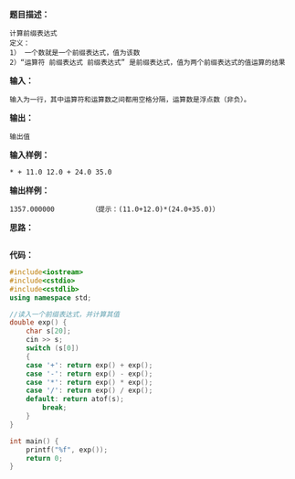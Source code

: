 **题目描述：**

```
计算前缀表达式
定义：
1） 一个数就是一个前缀表达式，值为该数
2）“运算符 前缀表达式 前缀表达式” 是前缀表达式，值为两个前缀表达式的值运算的结果
```

**输入：**

```
输入为一行，其中运算符和运算数之间都用空格分隔，运算数是浮点数（非负）。
```

**输出：**

```
输出值
```

**输入样例：**

```
* + 11.0 12.0 + 24.0 35.0
```

**输出样例：**

```
1357.000000			（提示：(11.0+12.0)*(24.0+35.0)）
```



**思路：**

```

```



**代码：**

```c++
#include<iostream>
#include<cstdio>
#include<cstdlib>
using namespace std;

//读入一个前缀表达式，并计算其值
double exp() {
	char s[20];
	cin >> s;
	switch (s[0])
	{
	case '+': return exp() + exp();
	case '-': return exp() - exp();
	case '*': return exp() * exp();
	case '/': return exp() / exp();
	default: return atof(s);
		break;
	}
}

int main() {
	printf("%f", exp());
	return 0;
}
```

